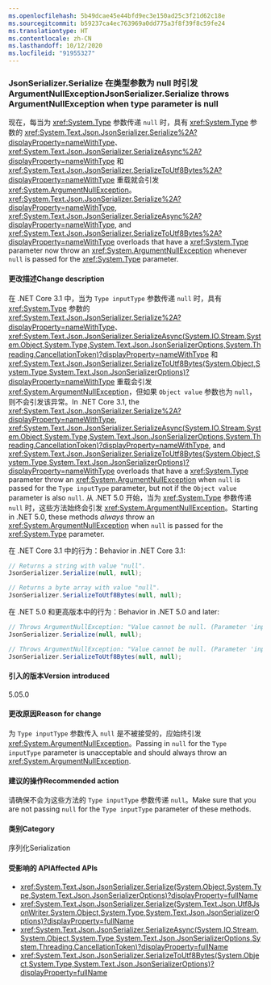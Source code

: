 ```yaml
---
ms.openlocfilehash: 5b49dcae45e44bfd9ec3e150ad25c3f21d62c18e
ms.sourcegitcommit: b59237ca4ec763969a0dd775a3f8f39f8c59fe24
ms.translationtype: HT
ms.contentlocale: zh-CN
ms.lasthandoff: 10/12/2020
ms.locfileid: "91955327"
---
```

### <a name="jsonserializerserialize-throws-argumentnullexception-when-type-parameter-is-null"></a><span data-ttu-id="9bc97-101">JsonSerializer.Serialize 在类型参数为 null 时引发 ArgumentNullException</span><span class="sxs-lookup"><span data-stu-id="9bc97-101">JsonSerializer.Serialize throws ArgumentNullException when type parameter is null</span></span>

<span data-ttu-id="9bc97-102">现在，每当为 <xref:System.Type> 参数传递 `null` 时，具有 <xref:System.Type> 参数的 <xref:System.Text.Json.JsonSerializer.Serialize%2A?displayProperty=nameWithType>、<xref:System.Text.Json.JsonSerializer.SerializeAsync%2A?displayProperty=nameWithType> 和 <xref:System.Text.Json.JsonSerializer.SerializeToUtf8Bytes%2A?displayProperty=nameWithType> 重载就会引发 <xref:System.ArgumentNullException>。</span><span class="sxs-lookup"><span data-stu-id="9bc97-102"><xref:System.Text.Json.JsonSerializer.Serialize%2A?displayProperty=nameWithType>, <xref:System.Text.Json.JsonSerializer.SerializeAsync%2A?displayProperty=nameWithType>, and <xref:System.Text.Json.JsonSerializer.SerializeToUtf8Bytes%2A?displayProperty=nameWithType> overloads that have a <xref:System.Type> parameter now throw an <xref:System.ArgumentNullException> whenever `null` is passed for the <xref:System.Type> parameter.</span></span>

#### <a name="change-description"></a><span data-ttu-id="9bc97-103">更改描述</span><span class="sxs-lookup"><span data-stu-id="9bc97-103">Change description</span></span>

<span data-ttu-id="9bc97-104">在 .NET Core 3.1 中，当为 `Type inputType` 参数传递 `null` 时，具有 <xref:System.Type> 参数的 <xref:System.Text.Json.JsonSerializer.Serialize%2A?displayProperty=nameWithType>、<xref:System.Text.Json.JsonSerializer.SerializeAsync(System.IO.Stream,System.Object,System.Type,System.Text.Json.JsonSerializerOptions,System.Threading.CancellationToken)?displayProperty=nameWithType> 和 <xref:System.Text.Json.JsonSerializer.SerializeToUtf8Bytes(System.Object,System.Type,System.Text.Json.JsonSerializerOptions)?displayProperty=nameWithType> 重载会引发 <xref:System.ArgumentNullException>，但如果 `Object value` 参数也为 `null`，则不会引发该异常。</span><span class="sxs-lookup"><span data-stu-id="9bc97-104">In .NET Core 3.1, the <xref:System.Text.Json.JsonSerializer.Serialize%2A?displayProperty=nameWithType>, <xref:System.Text.Json.JsonSerializer.SerializeAsync(System.IO.Stream,System.Object,System.Type,System.Text.Json.JsonSerializerOptions,System.Threading.CancellationToken)?displayProperty=nameWithType>, and <xref:System.Text.Json.JsonSerializer.SerializeToUtf8Bytes(System.Object,System.Type,System.Text.Json.JsonSerializerOptions)?displayProperty=nameWithType> overloads that have a <xref:System.Type> parameter throw an <xref:System.ArgumentNullException> when `null` is passed for the `Type inputType` parameter, but not if the `Object value` parameter is also `null`.</span></span> <span data-ttu-id="9bc97-105">从 .NET 5.0 开始，当为 <xref:System.Type> 参数传递 `null` 时，这些方法始终会引发 <xref:System.ArgumentNullException>。</span><span class="sxs-lookup"><span data-stu-id="9bc97-105">Starting in .NET 5.0, these methods *always* throw an <xref:System.ArgumentNullException> when `null` is passed for the <xref:System.Type> parameter.</span></span>

<span data-ttu-id="9bc97-106">在 .NET Core 3.1 中的行为：</span><span class="sxs-lookup"><span data-stu-id="9bc97-106">Behavior in .NET Core 3.1:</span></span>

```csharp
// Returns a string with value "null".
JsonSerializer.Serialize(null, null);

// Returns a byte array with value "null".
JsonSerializer.SerializeToUtf8Bytes(null, null);
```

<span data-ttu-id="9bc97-107">在 .NET 5.0 和更高版本中的行为：</span><span class="sxs-lookup"><span data-stu-id="9bc97-107">Behavior in .NET 5.0 and later:</span></span>

```csharp
// Throws ArgumentNullException: "Value cannot be null. (Parameter 'inputType')".
JsonSerializer.Serialize(null, null);

// Throws ArgumentNullException: "Value cannot be null. (Parameter 'inputType')".
JsonSerializer.SerializeToUtf8Bytes(null, null);
```

#### <a name="version-introduced"></a><span data-ttu-id="9bc97-108">引入的版本</span><span class="sxs-lookup"><span data-stu-id="9bc97-108">Version introduced</span></span>

<span data-ttu-id="9bc97-109">5.0</span><span class="sxs-lookup"><span data-stu-id="9bc97-109">5.0</span></span>

#### <a name="reason-for-change"></a><span data-ttu-id="9bc97-110">更改原因</span><span class="sxs-lookup"><span data-stu-id="9bc97-110">Reason for change</span></span>

<span data-ttu-id="9bc97-111">为 `Type inputType` 参数传入 `null` 是不被接受的，应始终引发 <xref:System.ArgumentNullException>。</span><span class="sxs-lookup"><span data-stu-id="9bc97-111">Passing in `null` for the `Type inputType` parameter is unacceptable and should always throw an <xref:System.ArgumentNullException>.</span></span>

#### <a name="recommended-action"></a><span data-ttu-id="9bc97-112">建议的操作</span><span class="sxs-lookup"><span data-stu-id="9bc97-112">Recommended action</span></span>

<span data-ttu-id="9bc97-113">请确保不会为这些方法的 `Type inputType` 参数传递 `null`。</span><span class="sxs-lookup"><span data-stu-id="9bc97-113">Make sure that you are not passing `null` for the `Type inputType` parameter of these methods.</span></span>

#### <a name="category"></a><span data-ttu-id="9bc97-114">类别</span><span class="sxs-lookup"><span data-stu-id="9bc97-114">Category</span></span>

<span data-ttu-id="9bc97-115">序列化</span><span class="sxs-lookup"><span data-stu-id="9bc97-115">Serialization</span></span>

#### <a name="affected-apis"></a><span data-ttu-id="9bc97-116">受影响的 API</span><span class="sxs-lookup"><span data-stu-id="9bc97-116">Affected APIs</span></span>

- <xref:System.Text.Json.JsonSerializer.Serialize(System.Object,System.Type,System.Text.Json.JsonSerializerOptions)?displayProperty=fullName>
- <xref:System.Text.Json.JsonSerializer.Serialize(System.Text.Json.Utf8JsonWriter,System.Object,System.Type,System.Text.Json.JsonSerializerOptions)?displayProperty=fullName>
- <xref:System.Text.Json.JsonSerializer.SerializeAsync(System.IO.Stream,System.Object,System.Type,System.Text.Json.JsonSerializerOptions,System.Threading.CancellationToken)?displayProperty=fullName>
- <xref:System.Text.Json.JsonSerializer.SerializeToUtf8Bytes(System.Object,System.Type,System.Text.Json.JsonSerializerOptions)?displayProperty=fullName>

<!--

#### Affected APIs

- `M:System.Text.Json.JsonSerializer.Serialize(System.Object,System.Type,System.Text.Json.JsonSerializerOptions)`
- `M:System.Text.Json.JsonSerializer.Serialize(System.Text.Json.Utf8JsonWriter,System.Object,System.Type,System.Text.Json.JsonSerializerOptions)`
- `M:System.Text.Json.JsonSerializer.SerializeAsync(System.IO.Stream,System.Object,System.Type,System.Text.Json.JsonSerializerOptions,System.Threading.CancellationToken)`
- `M:System.Text.Json.JsonSerializer.SerializeToUtf8Bytes(System.Object,System.Type,System.Text.Json.JsonSerializerOptions)`

-->
